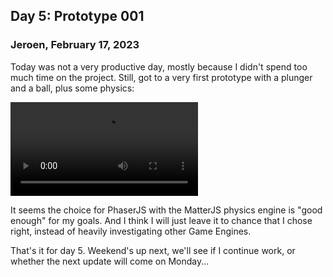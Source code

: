 ## Day 5: Prototype 001

### **Jeroen**, February 17, 2023

Today was not a very productive day, mostly because I didn't spend too much time on the project.
Still, got to a very first prototype with a plunger and a ball, plus some physics:

<video controls loop>
  <source
    src="/img/pincrediball-prototype-001.webm"
    type="video/webm; codecs=vp9,vorbis"
  />
  <source src="/img/pincrediball-prototype-001.mp4" type="video/mp4" />
  Video recording of an extremely crude demo pinball machine.
</video>

It seems the choice for PhaserJS with the MatterJS physics engine is "good enough" for my goals.
And I think I will just leave it to chance that I chose right, instead of heavily investigating other Game Engines.

That's it for day 5.
Weekend's up next, we'll see if I continue work, or whether the next update will come on Monday...
